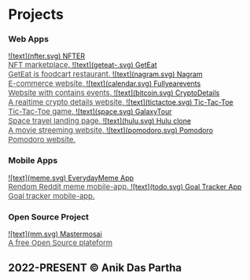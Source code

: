 # Projects

### Web Apps

<div class="projects">
<!-- project 9  -->
<a href="https://blockstak-nft-marketplace.netlify.app/" target="_blank">
![text](nfter.svg)
<span> 
NFTER<br/>
<span style="font-size:15px; opacity: calc(80%); font-weight:400;">NFT marketplace.</span>
</span>
</a>
<!-- project 7  -->
<a href="https://geteat.vercel.app/" target="_blank">
![text](geteat-.svg)
<span> 
GetEat<br/>
<span style="font-size:15px; opacity: calc(80%); font-weight:400;">GetEat is foodcart restaurant.</span>
</span>
</a>
<!-- project 8  -->
<a href="https://www.nagram.com.bd" target="_blank">
![text](nagram.svg)
<span> 
Nagram <br/>
<span style="font-size:15px; opacity: calc(80%); font-weight:400;">E-commerce website.</span>
</span>
</a>

<!-- project 1  -->
<a href="https://fullyearevents.vercel.app/" target="_blank">
![text](calendar.svg)
<span> 
Fullyearevents <br/>
<span style="font-size:15px; opacity: calc(80%); font-weight:400;">Website with contains events.</span>
</span>
</a>

<!-- project 2  -->
<a href="https://cryptodetails.vercel.app/" target="_blank">
![text](bitcoin.svg)
<span> 
CryptoDetails <br/>
<span style="font-size:15px; opacity: calc(80%); font-weight:400;">A realtime crypto details website.</span>
</span>
</a>
<!-- project 3  -->
<a href="https://3tgame.vercel.app/" target="_blank">
![text](tictactoe.svg)
<span> 
Tic-Tac-Toe <br/>
<span style="font-size:15px; opacity: calc(80%); font-weight:400;">Tic-Tac-Toe game.</span>
</span>
</a>
<!-- project 4  -->
<a href="https://galaxytour.vercel.app/" target="_blank">
![text](space.svg)
<span> 
GalaxyTour<br/>
<span style="font-size:15px; opacity: calc(80%); font-weight:400;">Space travel landing page.</span>
</span>
</a>
<!-- project 5  -->
<a href="https://hulu-clone-2-0.vercel.app//" target="_blank">
![text](hulu.svg)
<span> 
Hulu clone<br/>
<span style="font-size:15px; opacity: calc(80%); font-weight:400;">A movie streeming website.</span>
</span>
</a>
<!-- project 6  -->
<a href="https://heyanik.github.io/Promodoro-Timer/" target="_blank">
![text](pomodoro.svg)
<span> 
Pomodoro<br/>
<span style="font-size:15px; opacity: calc(80%); font-weight:400;">Pomodoro website.</span>
</span>
</a>
</div>

### Mobile Apps

<div class="projects">
<!-- project 1  -->
<a href="https://github.com/heyanik/Everyday-Meme" target="_blank">
![text](meme.svg)
<span> 
EverydayMeme App<br/>
<span style="font-size:15px; opacity: calc(80%); font-weight:400;">Rendom Reddit meme mobile-app.</span>
</span>
</a>
<!-- project 2  -->
<a href="https://github.com/heyanik/Goal-Tracker" target="_blank">
![text](todo.svg)
<span> 
Goal Tracker App<br/>
<span style="font-size:15px; opacity: calc(80%); font-weight:400;">Goal tracker mobile-app.</span>
</span>
</a>
</div>

### Open Source Project

<div className="projects">
<!-- project 1  -->
<a href="https://mastermosai.netlify.app/" target="_blank">
![text](mm.svg)
<span> 
Mastermosai<br/>
<span style="font-size:15px; opacity: calc(80%); font-weight:400;">A free Open Source plateform</span>
</span>
</a>
</div>

## 2022-PRESENT © Anik Das Partha
